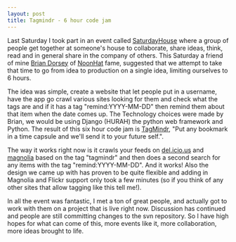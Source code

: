 ```yaml
---
layout: post
title: Tagmindr - 6 hour code jam
---
```


Last Saturday I took part in an event called <a href="http://www.saturdayhouse.org/">SaturdayHouse</a> where a group of people get together at someone's house to collaborate, share ideas, think, read and in general share in the company of others. This Saturday a friend of mine <a href="http://briandorsey.info/">Brian Dorsey</a> of <a href="http://www.noonhat.com/lunch/">NoonHat</a> fame, suggested that we attempt to take that time to go from idea to production on a single idea, limiting ourselves to 6 hours.

The idea was simple, create a website that let people put in a username, have the app go crawl various sites looking for them and check what the tags are and if it has a tag "remind:YYYY-MM-DD" then remind them about that item when the date comes up. The Technology choices were made by Brian, we would be using Django (HURAH) the python web framework and Python. The result of this six hour code jam is <a href="http://tagmindr.com/">TagMindr</a>, "Put any bookmark in a time capsule and we'll send it to your future self.".

The way it works right now is it crawls your feeds on <a href="http://del.icio.us/">del.icio.us</a> and <a href="http://ma.gnolia.com/">magnolia</a> based on the tag "tagmindr" and then does a second search for any items with the tag "remind:YYYY-MM-DD". And it works! Also the design we came up with has proven to be quite flexible and adding in Magnolia and Flickr support only took a few minutes (so if you think of any other sites that allow tagging like this tell me!).

In all the event was fantastic, I met a ton of great people, and actually got to work with them on a project that is live right now. Discussion has continued and people are still committing changes to the svn repository. So I have high hopes for what can come of this, more events like it, more collaboration, more ideas brought to life.

